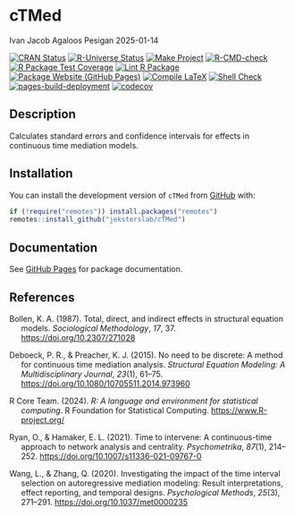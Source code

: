 cTMed
================
Ivan Jacob Agaloos Pesigan
2025-01-14

<!-- README.md is generated from README.Rmd. Please edit that file -->

<!-- badges: start -->

[![CRAN
Status](https://www.r-pkg.org/badges/version/cTMed)](https://cran.r-project.org/package=cTMed)
[![R-Universe
Status](https://jeksterslab.r-universe.dev/badges/cTMed)](https://jeksterslab.r-universe.dev/cTMed)
[![Make
Project](https://github.com/jeksterslab/cTMed/actions/workflows/make.yml/badge.svg)](https://github.com/jeksterslab/cTMed/actions/workflows/make.yml)
[![R-CMD-check](https://github.com/jeksterslab/cTMed/actions/workflows/check-full.yml/badge.svg)](https://github.com/jeksterslab/cTMed/actions/workflows/check-full.yml)
[![R Package Test
Coverage](https://github.com/jeksterslab/cTMed/actions/workflows/test-coverage.yml/badge.svg)](https://github.com/jeksterslab/cTMed/actions/workflows/test-coverage.yml)
[![Lint R
Package](https://github.com/jeksterslab/cTMed/actions/workflows/lint.yml/badge.svg)](https://github.com/jeksterslab/cTMed/actions/workflows/lint.yml)
[![Package Website (GitHub
Pages)](https://github.com/jeksterslab/cTMed/actions/workflows/pkgdown-gh-pages.yml/badge.svg)](https://github.com/jeksterslab/cTMed/actions/workflows/pkgdown-gh-pages.yml)
[![Compile
LaTeX](https://github.com/jeksterslab/cTMed/actions/workflows/latex.yml/badge.svg)](https://github.com/jeksterslab/cTMed/actions/workflows/latex.yml)
[![Shell
Check](https://github.com/jeksterslab/cTMed/actions/workflows/shellcheck.yml/badge.svg)](https://github.com/jeksterslab/cTMed/actions/workflows/shellcheck.yml)
[![pages-build-deployment](https://github.com/jeksterslab/cTMed/actions/workflows/pages/pages-build-deployment/badge.svg)](https://github.com/jeksterslab/cTMed/actions/workflows/pages/pages-build-deployment)
[![codecov](https://codecov.io/gh/jeksterslab/cTMed/branch/main/graph/badge.svg?token=KVLUET3DJ6)](https://codecov.io/gh/jeksterslab/cTMed)
<!-- badges: end -->

## Description

Calculates standard errors and confidence intervals for effects in
continuous time mediation models.

## Installation

You can install the development version of `cTMed` from
[GitHub](https://github.com/jeksterslab/cTMed) with:

``` r
if (!require("remotes")) install.packages("remotes")
remotes::install_github("jeksterslab/cTMed")
```

## Documentation

See [GitHub Pages](https://jeksterslab.github.io/cTMed/index.html) for
package documentation.

## References

<div id="refs" class="references csl-bib-body hanging-indent"
entry-spacing="0" line-spacing="2">

<div id="ref-Bollen-1987" class="csl-entry">

Bollen, K. A. (1987). Total, direct, and indirect effects in structural
equation models. *Sociological Methodology*, *17*, 37.
<https://doi.org/10.2307/271028>

</div>

<div id="ref-Deboeck-Preacher-2015" class="csl-entry">

Deboeck, P. R., & Preacher, K. J. (2015). No need to be discrete: A
method for continuous time mediation analysis. *Structural Equation
Modeling: A Multidisciplinary Journal*, *23*(1), 61–75.
<https://doi.org/10.1080/10705511.2014.973960>

</div>

<div id="ref-RCoreTeam-2024" class="csl-entry">

R Core Team. (2024). *R: A language and environment for statistical
computing*. R Foundation for Statistical Computing.
<https://www.R-project.org/>

</div>

<div id="ref-Ryan-Hamaker-2021" class="csl-entry">

Ryan, O., & Hamaker, E. L. (2021). Time to intervene: A continuous-time
approach to network analysis and centrality. *Psychometrika*, *87*(1),
214–252. <https://doi.org/10.1007/s11336-021-09767-0>

</div>

<div id="ref-Wang-Zhang-2020" class="csl-entry">

Wang, L., & Zhang, Q. (2020). Investigating the impact of the time
interval selection on autoregressive mediation modeling: Result
interpretations, effect reporting, and temporal designs. *Psychological
Methods*, *25*(3), 271–291. <https://doi.org/10.1037/met0000235>

</div>

</div>
